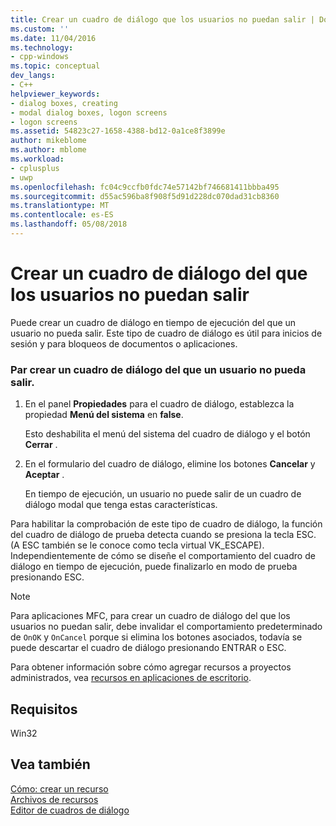 ```yaml
---
title: Crear un cuadro de diálogo que los usuarios no puedan salir | Documentos de Microsoft
ms.custom: ''
ms.date: 11/04/2016
ms.technology:
- cpp-windows
ms.topic: conceptual
dev_langs:
- C++
helpviewer_keywords:
- dialog boxes, creating
- modal dialog boxes, logon screens
- logon screens
ms.assetid: 54823c27-1658-4388-bd12-0a1ce8f3899e
author: mikeblome
ms.author: mblome
ms.workload:
- cplusplus
- uwp
ms.openlocfilehash: fc04c9ccfb0fdc74e57142bf746681411bbba495
ms.sourcegitcommit: d55ac596ba8f908f5d91d228dc070dad31cb8360
ms.translationtype: MT
ms.contentlocale: es-ES
ms.lasthandoff: 05/08/2018
---
```

# <a name="creating-a-dialog-box-that-users-cannot-exit"></a>Crear un cuadro de diálogo del que los usuarios no puedan salir
Puede crear un cuadro de diálogo en tiempo de ejecución del que un usuario no pueda salir. Este tipo de cuadro de diálogo es útil para inicios de sesión y para bloqueos de documentos o aplicaciones.  
  
### <a name="to-create-a-dialog-box-that-a-user-cannot-exit"></a>Par crear un cuadro de diálogo del que un usuario no pueda salir.  
  
1.  En el panel **Propiedades** para el cuadro de diálogo, establezca la propiedad **Menú del sistema** en **false**.  
  
     Esto deshabilita el menú del sistema del cuadro de diálogo y el botón **Cerrar** .  
  
2.  En el formulario del cuadro de diálogo, elimine los botones **Cancelar** y **Aceptar** .  
  
     En tiempo de ejecución, un usuario no puede salir de un cuadro de diálogo modal que tenga estas características.  
  
 Para habilitar la comprobación de este tipo de cuadro de diálogo, la función del cuadro de diálogo de prueba detecta cuando se presiona la tecla ESC. (A ESC también se le conoce como tecla virtual VK_ESCAPE). Independientemente de cómo se diseñe el comportamiento del cuadro de diálogo en tiempo de ejecución, puede finalizarlo en modo de prueba presionando ESC.  
  
> [!NOTE]
>  Para aplicaciones MFC, para crear un cuadro de diálogo del que los usuarios no puedan salir, debe invalidar el comportamiento predeterminado de `OnOK` y `OnCancel` porque si elimina los botones asociados, todavía se puede descartar el cuadro de diálogo presionando ENTRAR o ESC.  
  
 Para obtener información sobre cómo agregar recursos a proyectos administrados, vea [recursos en aplicaciones de escritorio](/dotnet/framework/resources/index).  
  
## <a name="requirements"></a>Requisitos  
 Win32  
  
## <a name="see-also"></a>Vea también  
 [Cómo: crear un recurso](../windows/how-to-create-a-resource.md)   
 [Archivos de recursos](../windows/resource-files-visual-studio.md)   
 [Editor de cuadros de diálogo](../windows/dialog-editor.md)

